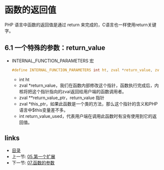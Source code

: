 函数的返回值
===

PHP 语言中函数的返回值是通过 return 来完成的，C语言也一样使用return关键字。

6.1 一个特殊的参数：return_value
---

+ INTERNAL_FUNCTION_PARAMETERS 宏  
  ```c
  #define INTERNAL_FUNCTION_PARAMETERS int ht, zval *return_value, zval **return_value_ptr, zval *this_ptr, int return_value_used TSRMLS_DC
  ```
  + int ht
  + zval *return_value，我们在函数内部修改这个指针，函数执行完成后，内核将把这个指针指向的zval返回给用户端的函数调用者。
  + zval **return_value_ptr，return_value 指针
  + zval *this_ptr，如果此函数是一个类的方法，那么这个指针的含义和PHP语言中$this变量差不多。
  + int return_value_used，代表用户端在调用此函数时有没有使用到它的返回值。


links
---

+ [目录](00.目录.md)
+ 上一节: [05.第一个扩展](05.第一个扩展.md)
+ 下一节: [07.函数的参数](07.函数的参数.md)
